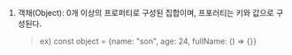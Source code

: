 1. 객채(Object): 0개 이상의 프로퍼티로 구성된 집합이며, 프포러티는 키와 값으로 구성된다.
   > ex) const object = {name: "son", age: 24, fullName: () => {}}
